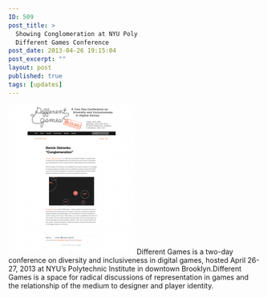 ```yaml
---
ID: 509
post_title: >
  Showing Conglomeration at NYU Poly
  Different Games Conference
post_date: 2013-04-26 19:15:04
post_excerpt: ""
layout: post
published: true
tags: [updates]
---
```

<a href="/uploads/2013/04/Derick-Ostrenko-“Conglomeration”-Different-Games.png"><img class="alignnone size-medium wp-image-510" alt="Derick Ostrenko “Conglomeration” - Different Games" src="/uploads/2013/04/Derick-Ostrenko-“Conglomeration”-Different-Games-252x300.png" width="252" height="300" /></a>
Different Games is a two-day conference on diversity and inclusiveness in digital games, hosted April 26-27, 2013 at NYU’s Polytechnic Institute in downtown Brooklyn.Different Games is a space for radical discussions of representation in games and the relationship of the medium to designer and player identity.
